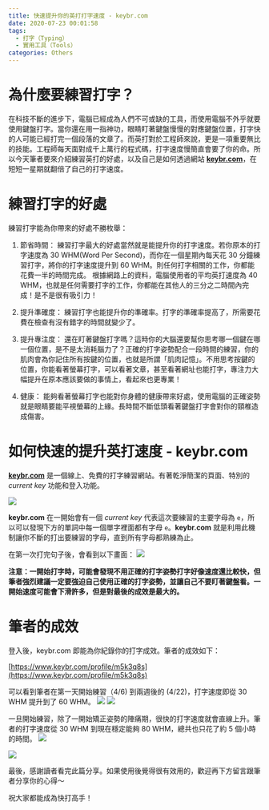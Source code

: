 ```yaml
---
title: 快速提升你的英打打字速度 - keybr.com
date: 2020-07-23 00:01:58
tags:
  - 打字（Typing）
  - 實用工具（Tools）
categories: Others
---
```


# 為什麼要練習打字？

在科技不斷的進步下，電腦已經成為人們不可或缺的工具，而使用電腦不外乎就要使用鍵盤打字。當你還在用一指神功，眼睛盯著鍵盤慢慢的對應鍵盤位置，打字快的人可能已經打完一個段落的文章了。而英打對於工程師來說，更是一項重要無比的技能。工程師每天面對成千上萬行的程式碼，打字速度慢簡直會要了你的命。所以今天筆者要來介紹練習英打的好處，以及自己是如何透過網站 **[keybr.com](https://keybr.com)**，在短短一星期就翻倍了自己的打字速度。

<!-- More -->

# 練習打字的好處

練習打字能為你帶來的好處不勝枚舉：

1. 節省時間：
   練習打字最大的好處當然就是能提升你的打字速度。若你原本的打字速度為 30 WHM(Word Per Second)，而你在一個星期內每天花 30 分鐘練習打字，將你的打字速度提升到 60 WHM。則任何打字相關的工作，你都能花費一半的時間完成。
   根據網路上的資料，電腦使用者的平均英打速度為 40 WHM，也就是任何需要打字的工作，你都能在其他人的三分之二時間內完成！是不是很有吸引力！

2. 提升準確度：
   練習打字也能提升你的準確率。打字的準確率提高了，所需要花費在檢查有沒有錯字的時間就變少了。
  
3. 提升專注度：
   還在盯著鍵盤打字嗎？這時你的大腦還要幫你思考哪一個鍵在哪一個位置，是不是太消耗腦力了？正確的打字姿勢配合一段時間的練習，你的肌肉會為你記住所有按鍵的位置，也就是所謂「肌肉記憶」。不用思考按鍵的位置，你能看著螢幕打字，可以看著文章，甚至看著網址也能打字，專注力大幅提升在原本應該要做的事情上，看起來也更專業！

4. 健康：
   能夠看著螢幕打字也能對你身體的健康帶來好處，使用電腦的正確姿勢就是眼睛要能平視螢幕的上緣。長時間不斷低頭看著鍵盤打字會對你的頸椎造成傷害。

# 如何快速的提升英打速度 - keybr.com

**[keybr.com](https://keybr.com)** 是一個線上、免費的打字練習網站。有著乾淨簡潔的頁面、特別的 *current key* 功能和登入功能。

![](/assets/keybr-intro-more.png)

**keybr.com** 在一開始會有一個 *current key* 代表這次要練習的主要字母為 `e`，所以可以發現下方的單詞中每一個單字裡面都有字母 `e`。**keybr.com** 就是利用此機制讓你不斷的打出要練習的字母，直到所有字母都熟練為止。

在第一次打完句子後，會看到以下畫面：
![](/assets/keybr-first-type.png)

**注意：一開始打字時，可能會發現不用正確的打字姿勢打字好像速度還比較快，但筆者強烈建議一定要強迫自己使用正確的打字姿勢，並讓自己不要盯著鍵盤看。一開始速度可能會下滑許多，但是對最後的成效是最大的。**

# 筆者的成效

登入後，keybr.com 即能為你紀錄你的打字成效。筆者的成效如下：

[https://www.keybr.com/profile/m5k3q8s](https://www.keybr.com/profile/m5k3q8s)

可以看到筆者在第一天開始練習（4/6) 到兩週後的 (4/22)，打字速度即從 30 WHM 提升到了 60 WHM。
![](/assets/keybr-first-day.jpg)
![](/assets/keybr-a-week.jpg)

一旦開始練習，除了一開始矯正姿勢的陣痛期，很快的打字速度就會直線上升。筆者的打字速度從 30 WHM 到現在穩定能夠 80 WHM，總共也只花了約 5 個小時的時間。
![](/assets/keybr-graph.png)

![](/assets/keybr-total.png)

最後，感謝讀者看完此篇分享。如果使用後覺得很有效用的，歡迎再下方留言跟筆者分享你的心得～

祝大家都能成為快打高手！
